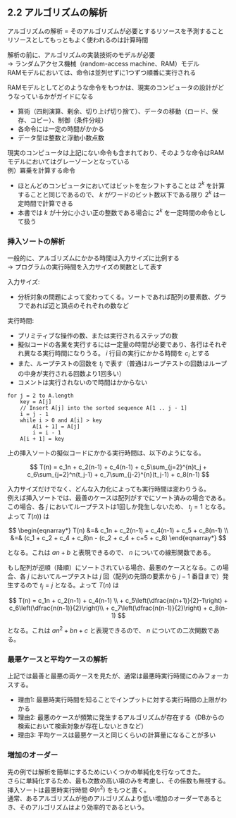 ## 2.2 アルゴリズムの解析

アルゴリズムの解析 = そのアルゴリズムが必要とするリソースを予測すること  
リソースとしてもっともよく使われるのは計算時間 

解析の前に、アルゴリズムの実装技術のモデルが必要  
→ ランダムアクセス機械（random-access machine、RAM）モデル  
RAMモデルにおいては、命令は並列せずに1つずつ順番に実行される

RAMモデルとしてどのような命令をもつかは、現実のコンピュータの設計がどうなっているかがガイドになる
- 算術（四則演算、剰余、切り上げ切り捨て）、データの移動（ロード、保存、コピー）、制御（条件分岐）
- 各命令には一定の時間がかかる
- データ型は整数と浮動小数点数

現実のコンピュータは上記にない命令も含まれており、そのような命令はRAMモデルにおいてはグレーゾーンとなっている  
例）冪乗を計算する命令
- ほとんどのコンピュータにおいてはビットを左シフトすることは $2^k$ を計算することと同じであるので、 $k$ がワードのビット数以下である限り $2^k$ は一定時間で計算できる
- 本書では $k$ が十分に小さい正の整数である場合に $2^k$ を一定時間の命令として扱う


### 挿入ソートの解析

一般的に、アルゴリズムにかかる時間は入力サイズに比例する  
→ プログラムの実行時間を入力サイズの関数として表す

入力サイズ:
- 分析対象の問題によって変わってくる。ソートであれば配列の要素数、グラフであれば辺と頂点のそれぞれの数など

実行時間:
- プリミティブな操作の数、または実行されるステップの数
- 擬似コードの各業を実行するには一定量の時間が必要であり、各行はそれぞれ異なる実行時間になりうる。 $i$ 行目の実行にかかる時間を $c_i$ とする
- また、ループテストの回数を $t_j$ で表す（普通はループテストの回数はループの中身が実行される回数より1回多い）
- コメントは実行されないので時間はかからない

```
for j = 2 to A.length
	key = A[j]
	// Insert A[j] into the sorted sequence A[1 .. j - 1]
	i = j - 1
	while i > 0 and A[i] > key
		A[i + 1] = A[j]
		i = i - 1
	A[i + 1] = key
```

上の挿入ソートの擬似コードにかかる実行時間は、以下のようになる。

$$
T(n) = c_1n + c_2(n-1) + c_4(n-1) + c_5\sum_{j=2}^{n}t_j + c_6\sum_{j=2}^n(t_j-1) + c_7\sum_{j-2}^{n}(t_j-1) + c_8(n-1)
$$

入力サイズだけでなく、どんな入力化によっても実行時間は変わりうる。  
例えば挿入ソートでは、最善のケースは配列がすでにソート済みの場合である。この場合、各 $j$ においてループテストは1回しか発生しないため、 $t_j = 1$ となる。よって $T(n))$ は

$$
\begin{eqnarray*}
T(n) &=& c_1n + c_2(n-1) + c_4(n-1) + c_5 + c_8(n-1) \\
&=& (c_1 + c_2 + c_4 + c_8)n - (c_2 + c_4 + c+5 + c_8)
\end{eqnarray*}
$$

となる。これは $an+b$ と表現できるので、 $n$ についての線形関数である。  

もし配列が逆順（降順）にソートされている場合、最悪のケースとなる。この場合、各 $j$ においてループテストは $j$ 回（配列の先頭の要素から $j - 1$ 番目まで）発生するので $t_j = j$ となる。よって $T(n)$ は

$$
T(n) = c_1n + c_2(n-1) + c_4(n-1) \\
    + c_5\left(\dfrac{n(n+1)}{2}-1\right) 
    + c_6\left(\dfrac{n(n-1)}{2}\right)\\
    + c_7\left(\dfrac{n(n-1)}{2}\right)
    + c_8(n-1)
$$

となる。これは $an^2+bn+c$ と表現できるので、 $n$ についての二次関数である。

### 最悪ケースと平均ケースの解析
上記では最善と最悪の両ケースを見たが、通常は最悪時実行時間にのみフォーカスする。

- 理由1: 最悪時実行時間を知ることでインプットに対する実行時間の上限がわかる
- 理由2: 最悪のケースが頻繁に発生するアルゴリズムが存在する（DBからの検索において検索対象が存在しないときなど）
- 理由3: 平均ケースは最悪ケースと同じくらいの計算量になることが多い

### 増加のオーダー
先の例では解析を簡単にするためにいくつかの単純化を行なってきた。  
さらに単純化するため、最も次数の高い項のみを考慮し、その係数も無視する。  
挿入ソートは最悪時実行時間 $\Theta(n^2)$ をもつと書く。  
通常、あるアルゴリズムが他のアルゴリズムより低い増加のオーダーであるとき、そのアルゴリズムはより効率的であるという。

